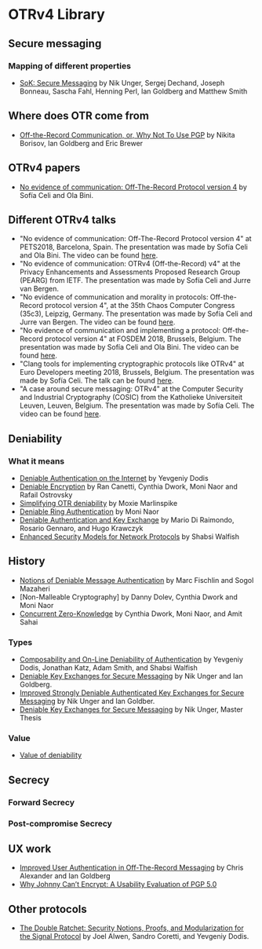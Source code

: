 # OTRv4 Library

## Secure messaging

### Mapping of different properties

* [SoK: Secure Messaging](http://cacr.uwaterloo.ca/techreports/2015/cacr2015-02.pdf) by
  Nik Unger, Sergej Dechand, Joseph Bonneau, Sascha Fahl, Henning Perl, Ian Goldberg and Matthew Smith

## Where does OTR come from

* [Off-the-Record Communication, or, Why Not To Use PGP](https://otr.cypherpunks.ca/otr-wpes.pdf)
  by Nikita Borisov, Ian Goldberg and Eric Brewer

## OTRv4 papers

* [No evidence of communication: Off-The-Record Protocol version 4](https://petsymposium.org/2018/files/hotpets/7-bini.pdf)
  by Sofía Celi and Ola Bini.

## Different OTRv4 talks

* "No evidence of communication: Off-The-Record Protocol version 4" at PETS2018,
  Barcelona, Spain. The presentation was made by Sofía Celi and Ola Bini. The
  video can be found [here](https://www.youtube.com/watch?v=Gwq28q1cWaM&list=PLWSQygNuIsPd6YJmGV9kn1mP2A6-IBCoU&index=43).
* "No evidence of communication: OTRv4 (Off-the-Record) v4" at the Privacy Enhancements
  and Assessments Proposed Research Group (PEARG) from IETF. The presentation
  was made by Sofía Celi and Jurre van Bergen.
* "No evidence of communication and morality in protocols: Off-the-Record
  protocol version 4", at the 35th Chaos Computer Congress (35c3), Leipzig,
  Germany. The presentation was made by Sofía Celi and Jurre van Bergen. The
  video can be found [here](https://www.youtube.com/watch?v=KR4s6t9D9Jo).
* "No evidence of communication and implementing a protocol: Off-the-Record
  protocol version 4" at FOSDEM 2018, Brussels, Belgium. The presentation was
  made by Sofía Celi and Ola Bini. The video can be found [here](https://fosdem.org/2019/schedule/event/otr4/).
* "Clang tools for implementing cryptographic protocols like OTRv4" at Euro
  Developers meeting 2018, Brussels, Belgium. The presentation was made by Sofía
  Celi. The talk can be found [here](https://llvm.org/devmtg/2019-04/talks.html#Talk_17).
* "A case around secure messaging: OTRv4" at the Computer Security and
  Industrial Cryptography (COSIC) from the Katholieke Universiteit Leuven,
  Leuven, Belgium. The presentation was made by Sofía Celi. The video can be
  found [here](https://www.youtube.com/watch?v=JYTEn2as0Rg&t=3s).

## Deniability

### What it means

* [Deniable Authentication on the Internet](https://www.youtube.com/watch?v=ftIRNqz6KKY)
  by Yevgeniy Dodis
* [Deniable Encryption](http://www.wisdom.weizmann.ac.il/~naor/PAPERS/deniable.pdf)
  by Ran Canetti, Cynthia Dwork, Moni Naor and Rafail Ostrovsky
* [Simplifying OTR deniability](https://signal.org/blog/simplifying-otr-deniability/)
  by Moxie Marlinspike
* [Deniable Ring Authentication](http://www.wisdom.weizmann.ac.il/~naor/PAPERS/denring.pdf)
  by Moni Naor
* [Deniable Authentication and Key Exchange](https://www.dmi.unict.it/diraimondo/web/wp-content/uploads/papers/deniability-ake.pdf)
  by Mario Di Raimondo, Rosario Gennaro, and Hugo Krawczyk
* [Enhanced Security Models for Network Protocols](https://pdfs.semanticscholar.org/5dde/f8708f8a9202f2d91d71d6e4c7e93f67b1f0.pdf)
  by Shabsi Walfish

## History

* [Notions of Deniable Message Authentication](https://www.researchgate.net/publication/301415404_Notions_of_Deniable_Message_Authentication)
  by Marc Fischlin and Sogol Mazaheri
* [Non-Malleable Cryptography] by Danny Dolev, Cynthia Dwork and Moni Naor
* [Concurrent Zero-Knowledge](http://web.cs.ucla.edu/~sahai/work/web/2004%20Publications/J.ACM2004.pdf)
  by Cynthia Dwork, Moni Naor, and Amit Sahai

### Types

* [Composability and On-Line Deniability of Authentication](https://www.cs.umd.edu/~jkatz/papers/deniable.pdf)
  by Yevgeniy Dodis, Jonathan Katz, Adam Smith, and Shabsi Walfish
* [Deniable Key Exchanges for Secure Messaging](https://cypherpunks.ca/~iang/pubs/dake-ccs15.pdf)
  by Nik Unger and Ian Goldberg.
* [Improved Strongly Deniable Authenticated Key Exchanges for Secure Messaging](https://cypherpunks.ca/~iang/pubs/dakez-popets18.pdf)
  by Nik Unger and Ian Goldber.
* [Deniable Key Exchanges for Secure Messaging](https://uwspace.uwaterloo.ca/bitstream/handle/10012/9406/Unger_Nik.pdf?sequence=3&isAllowed=y)
  by Nik Unger, Master Thesis

### Value
* [Value of deniability](https://moderncrypto.org/mail-archive/messaging/2014/001173.html)

## Secrecy

### Forward Secrecy

### Post-compromise Secrecy

## UX work

* [Improved User Authentication in Off-The-Record Messaging](https://webencrypt.org/otr/attachment/impauth.pdf)
  by Chris Alexander and Ian Goldberg
* [Why Johnny Can’t Encrypt: A Usability Evaluation of PGP 5.0](https://people.eecs.berkeley.edu/~tygar/papers/Why_Johnny_Cant_Encrypt/USENIX.pdf)

## Other protocols

* [The Double Ratchet: Security Notions, Proofs, and Modularization for the Signal Protocol](https://link.springer.com/content/pdf/10.1007%2F978-3-030-17653-2_5.pdf)
  by Joel Alwen, Sandro Coretti, and Yevgeniy Dodis.
